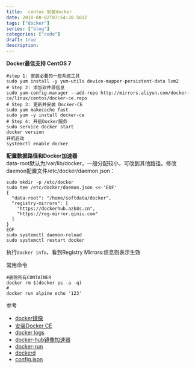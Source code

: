```yaml
---
title:  centos 安装docker
date: 2018-08-02T07:54:20.501Z
tags: ["docker"]
series: ["blog"]
categories: ["code"]
draft: true
description:
---
```


**Docker最低支持 CentOS 7**

```shell
#step 1: 安装必要的一些系统工具
sudo yum install -y yum-utils device-mapper-persistent-data lvm2
# Step 2: 添加软件源信息
sudo yum-config-manager --add-repo http://mirrors.aliyun.com/docker-ce/linux/centos/docker-ce.repo
# Step 3: 更新并安装 Docker-CE
sudo yum makecache fast
sudo yum -y install docker-ce
# Step 4: 开启Docker服务
sudo service docker start
docker version
开机启动
systemctl enable docker
```

**配置数据路径和Docker加速器**  
data-root默认为/var/lib/docker，一般分配较小，可改到其他路径。修改daemon配置文件/etc/docker/daemon.json：
```shell
sudo mkdir -p /etc/docker
sudo tee /etc/docker/daemon.json <<-'EOF'
{
  "data-root": "/home/softdata/docker",
  "registry-mirrors": [
    "https://dockerhub.azk8s.cn",
    "https://reg-mirror.qiniu.com"
  ]
}
EOF
sudo systemctl daemon-reload
sudo systemctl restart docker
```
执行`docker info`，看到Registry Mirrors:信息则表示生效

常用命令  
```shell
#删除所有CONTAINER
docker rm $(docker ps -a -q)
#
docker run alpine echo '123'
```



参考  
- [docker镜像](https://mirrors.tuna.tsinghua.edu.cn/help/docker-ce/)
- [安装Docker CE](https://yeasy.gitbooks.io/docker_practice/content/install/centos.html)
- [docker logs](https://www.jianshu.com/p/1eb1d1d3f25e)
- [docker-hub镜像加速器](https://yeasy.gitbooks.io/docker_practice/install/mirror.html)
- [docker-run](http://www.runoob.com/docker/docker-run-command.html)
- [dockerd](https://docs.docker.com/engine/reference/commandline/dockerd/)
- [config.json](https://www.cnblogs.com/ningskyer/articles/8330143.html)